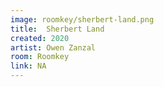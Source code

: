 ```yaml
---
image: roomkey/sherbert-land.png
title:  Sherbert Land
created: 2020
artist: Owen Zanzal
room: Roomkey
link: NA
---
```



